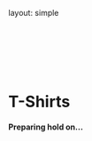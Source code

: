 layout: simple



<h1 style="padding-top:6rem;" class="cfp-title">T-Shirts</h1>

#### Preparing hold on...

<!-- **The Moment You've All Been Waiting For Has Arrived...** -->

<!--
Drumroll, please! Introducing the official T-shirt for DjangoCon Europe 2024! Don't miss your chance to grab one! :
We worry about sustainability, do our t-shirts are made from organic materials. And to avoid producing t-shirts in excess, we will just produce enough t-shirts to fulfil the orders that we receive. Therefore, we will have two distinct types of orders: -->

<!-- **Unveiling the Exclusive, Must-Have T-shirt of DjangoCon Europe 2024!** Don't let this opportunity slip through your fingers!

At DjangoCon Europe 2024, we're not just about code – we're about making a statement. And what better way to do so than with our official T-shirt? But wait, it gets even better:

**Eco-Friendly Fashion Forward**: We're committed to the planet as much as we are to Python. Our T-shirts are crafted from 100% organic materials, ensuring you look good while doing good.

**Zero Waste, Maximum Style**: We believe in sustainability, which is why we're producing these T-shirts on a strictly order-only basis. No excess, no waste, just pure style and exclusivity.

**Two Ways to Wear Your Code on Your Sleeve:**

Whether you're a Django aficionado or a newcomer eager to dive in, these T-shirts are your badge of honor. And with our tailored production approach, every T-shirt is a promise of exclusivity and sustainability. Don't miss out on your chance to be part of this limited edition run – **order yours today and wear your Django pride with a blend of style and sustainability!**

<img src="/static/images/tshirts/t-shirt.png" alt="djangocon_shirt" style="width: 60%; border-radius: 10px;">
<p style=" font-family:roboto"><em>Design credit: Bia Rodrigues</em></p>

- T-shirts purchased until May 10 will be provided during the check-in at the venue: €25
- T-shirts purchased after May 11 will be mailed after the conference: €35 (inc. international shipping flat fee)
- T-shirts sold with online tickets will be mailed after the conference: €35 (inc. international shipping flat fee)

To order your T-shirt [2024@djangocon.eu](mailto:2024@djangocon.eu) -->
